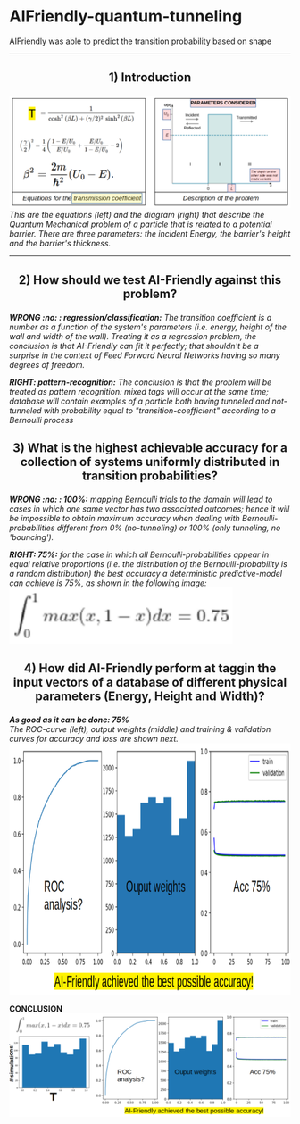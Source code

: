 # AIFriendly-quantum-tunneling
AIFriendly was able to predict the transition probability based on shape

---

<h2><p align=center><b>1) Introduction</b></p></h2>
<img src="data/introduction.png"><br>
<i>This are the equations (left) and the diagram (right) that describe the Quantum Mechanical problem of a particle that is related to a potential barrier. There are three parameters: the incident Energy, the barrier's height and the barrier's thickness.</i><br>

---

<h2><p align=center><b>2) How should we test AI-Friendly against this problem?</b></p></h2>

<i><b>WRONG :no: : regression/classification:</b> The transition coefficient is a number as a function of the system's parameters (i.e. energy, height of the wall and width of the wall). Treating it as a regression problem, the conclusion is that AI-Friendly can fit it perfectly; that shouldn't be a surprise in the context of Feed Forward Neural Networks having so many degrees of freedom.
<br>

<b>RIGHT: pattern-recognition:</b> The conclusion is that the problem will be treated as pattern recognition: mixed tags will occur at the same time; database will contain examples of a particle both having tunneled and not-tunneled with probability equal to "transition-coefficient" according to a Bernoulli process</b></i>
<br> 

<h2><p align=center><b>3) What is the highest achievable accuracy for a collection of systems uniformly distributed in transition probabilities?</b></p></h2>

<i><b>WRONG :no: : 100%:</b> mapping Bernoulli trials to the domain will lead to cases in which one same vector has two associated outcomes; hence it will be impossible to obtain maximum accuracy when dealing with Bernoulli-probabilities different from 0% (no-tunneling) or 100% (only tunneling, no 'bouncing').
<br>

<b>RIGHT: 75%:</b> for the case in which all Bernoulli-probabilities appear in equal relative proportions (i.e. the distribution of the Bernoulli-probability is a random distribution) the best accuracy a deterministic predictive-model can achieve is 75%, as shown in the following image:</b></i>
<br> 
<img src="data/math.png" width="400" height="100">

<h2><p align=center><b>4) How did AI-Friendly perform at taggin the input vectors of a database of different physical parameters (Energy, Height and Width)? </b></p></h2>
<i><b>As good as it can be done: 75%</b> <br>
The ROC-curve (left), output weights (middle) and training & validation curves for accuracy and loss are shown next.
<br></i>
<img src="data/results.png" width="800" height="450">






<b>CONCLUSION</b>
<img src="data/conclusion.png">
